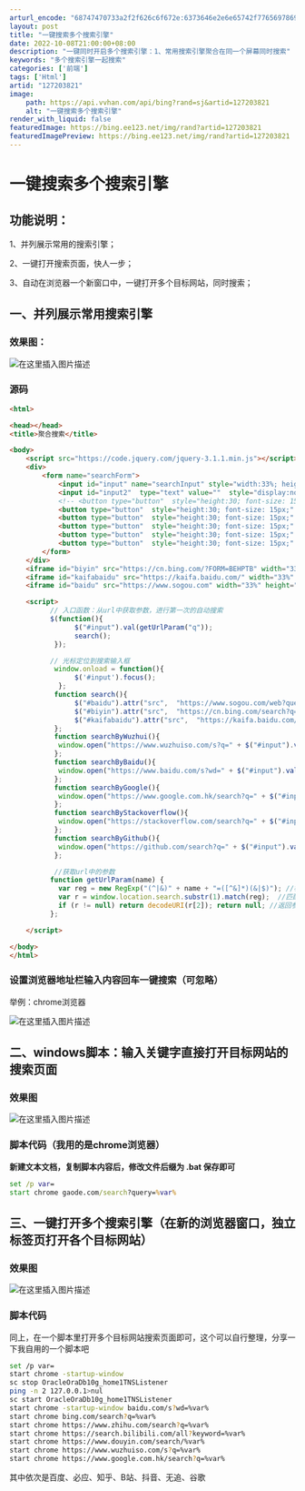 ```yaml
---
arturl_encode: "68747470733a2f2f626c6f672e:6373646e2e6e65742f77656978696e5f34343033323338342f:61727469636c652f64657461696c732f313237323033383231"
layout: post
title: "一键搜索多个搜索引擎"
date: 2022-10-08T21:00:00+08:00
description: "一键同时开启多个搜索引擎：1、常用搜索引擎聚合在同一个屏幕同时搜索"
keywords: "多个搜索引擎一起搜索"
categories: ['前端']
tags: ['Html']
artid: "127203821"
image:
    path: https://api.vvhan.com/api/bing?rand=sj&artid=127203821
    alt: "一键搜索多个搜索引擎"
render_with_liquid: false
featuredImage: https://bing.ee123.net/img/rand?artid=127203821
featuredImagePreview: https://bing.ee123.net/img/rand?artid=127203821
---
```


# 一键搜索多个搜索引擎

## 功能说明：

1、并列展示常用的搜索引擎；
  
2、一键打开搜索页面，快人一步；
  
3、自动在浏览器一个新窗口中，一键打开多个目标网站，同时搜索；

## 一、并列展示常用搜索引擎

### 效果图：

![在这里插入图片描述](https://i-blog.csdnimg.cn/blog_migrate/fc957b150a152aab2deb3a968ad9e181.png)

### 源码

```html
<html>

<head></head>
<title>聚合搜索</title>

<body>
    <script src="https://code.jquery.com/jquery-3.1.1.min.js"></script>
    <div>
        <form name="searchForm">
            <input id="input" name="searchInput" style="width:33%; height:30; font-size: 15px;"  type="text" value="" onchange ="search()" />
            <input id="input2"  type="text" value=""  style="display:none"/>
            <!-- <button type="button"  style="height:30; font-size: 15px;" οnclick="search()">搜索</button> -->
            <button type="button"  style="height:30; font-size: 15px;" onclick="searchByWuzhui()">无追</button>
            <button type="button"  style="height:30; font-size: 15px;" onclick="searchByBaidu()">百度</button>
            <button type="button"  style="height:30; font-size: 15px;" onclick="searchByGoogle()">google</button>
            <button type="button"  style="height:30; font-size: 15px;" onclick="searchByStackoverflow()">stackoverfolw</button>
            <button type="button"  style="height:30; font-size: 15px;" onclick="searchByGithub()">github</button>
        </form>
    </div>
    <iframe id="biyin" src="https://cn.bing.com/?FORM=BEHPTB" width="33%" height="100%" style="float: left;"></iframe>
    <iframe id="kaifabaidu" src="https://kaifa.baidu.com/" width="33%" height="100%" style="float: left;" ></iframe>
    <iframe id="baidu" src="https://www.sogou.com" width="33%" height="100%" style="float: left;" ></iframe>

    <script>
          // 入口函数：从url中获取参数，进行第一次的自动搜索
          $(function(){
                $("#input").val(getUrlParam("q"));
                search();
           });

          // 光标定位到搜索输入框
           window.onload = function(){
	            $('#input').focus();
            };
           function search(){
                $("#baidu").attr("src",  "https://www.sogou.com/web?query=" + $("#input").val());
                $("#biyin").attr("src",  "https://cn.bing.com/search?q=" + $("#input").val());
                $("#kaifabaidu").attr("src",  "https://kaifa.baidu.com/searchPage?wd=" + $("#input").val());
           };
           function searchByWuzhui(){
            window.open("https://www.wuzhuiso.com/s?q=" + $("#input").val());
           };
           function searchByBaidu(){
            window.open("https://www.baidu.com/s?wd=" + $("#input").val());
           };
           function searchByGoogle(){
            window.open("https://www.google.com.hk/search?q=" + $("#input").val());
           };
           function searchByStackoverflow(){
            window.open("https://stackoverflow.com/search?q=" + $("#input").val());
           };
           function searchByGithub(){
            window.open("https://github.com/search?q=" + $("#input").val());
           };

           //获取url中的参数
          function getUrlParam(name) {
            var reg = new RegExp("(^|&)" + name + "=([^&]*)(&|$)"); //构造一个含有目标参数的正则表达式对象
            var r = window.location.search.substr(1).match(reg);  //匹配目标参数
            if (r != null) return decodeURI(r[2]); return null; //返回参数值
          };

    </script>

</body>
</html>

```

### 设置浏览器地址栏输入内容回车一键搜索（可忽略）

举例：chrome浏览器
  
![在这里插入图片描述](https://i-blog.csdnimg.cn/blog_migrate/ebaef81a76e06c4aae6ab4f741e47daf.png)

## 二、windows脚本：输入关键字直接打开目标网站的搜索页面

### 效果图

![在这里插入图片描述](https://i-blog.csdnimg.cn/blog_migrate/1734cb5768c0f1f128ede4a0f913791c.png)

### 脚本代码（我用的是chrome浏览器）

**新建文本文档，复制脚本内容后，修改文件后缀为 .bat 保存即可**

```bat
set /p var=
start chrome gaode.com/search?query=%var%

```

## 三、一键打开多个搜索引擎（在新的浏览器窗口，独立标签页打开各个目标网站）

### 效果图

![在这里插入图片描述](https://i-blog.csdnimg.cn/blog_migrate/4c08bd019baa5b0b034bef119bd9c3e9.png)

### 脚本代码

同上，在一个脚本里打开多个目标网站搜索页面即可，这个可以自行整理，分享一下我自用的一个脚本吧

```bash
set /p var=
start chrome -startup-window
sc stop OracleOraDb10g_home1TNSListener
ping -n 2 127.0.0.1>nul
sc start OracleOraDb10g_home1TNSListener
start chrome -startup-window baidu.com/s?wd=%var%
start chrome bing.com/search?q=%var%
start chrome https://www.zhihu.com/search?q=%var%
start chrome https://search.bilibili.com/all?keyword=%var%
start chrome https://www.douyin.com/search/%var%
start chrome https://www.wuzhuiso.com/s?q=%var%
start chrome https://www.google.com.hk/search?q=%var%
```

其中依次是百度、必应、知乎、B站、抖音、无追、谷歌